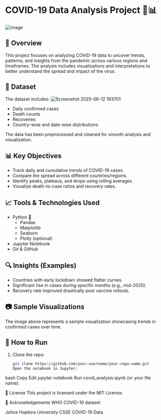 # COVID-19 Data Analysis Project 🦠📊

![image](https://github.com/user-attachments/assets/5e416938-dd0c-40d1-8034-312a01aca3b3)


## 📌 Overview

This project focuses on analyzing COVID-19 data to uncover trends, patterns, and insights from the pandemic across various regions and timeframes. The analysis includes visualizations and interpretations to better understand the spread and impact of the virus.

## 📁 Dataset

The dataset includes:
![Screenshot 2025-06-12 193701](https://github.com/user-attachments/assets/15168407-589d-4bad-9797-a9fa03dd62b3)

- Daily confirmed cases
- Death counts
- Recoveries
- Country-wise and date-wise distributions

The data has been preprocessed and cleaned for smooth analysis and visualization.

## 📊 Key Objectives

- Track daily and cumulative trends of COVID-19 cases.
- Compare the spread across different countries/regions.
- Identify peaks, plateaus, and drops using rolling averages.
- Visualize death-to-case ratios and recovery rates.

## 📈 Tools & Technologies Used

- Python 🐍
  - Pandas
  - Matplotlib
  - Seaborn
  - Plotly (optional)
- Jupyter Notebook
- Git & GitHub

## 🔍 Insights (Examples)

- Countries with early lockdown showed flatter curves.
- Significant rise in cases during specific months (e.g., mid-2020).
- Recovery rate improved drastically post vaccine rollouts.

## 📷 Sample Visualizations

The image above represents a sample visualization showcasing trends in confirmed cases over time.

## 🚀 How to Run

1. Clone the repo:
   ```bash
   git clone https://github.com/your-username/your-repo-name.git
   Open the notebook in Jupyter:

bash
Copy
Edit
jupyter notebook
Run covid_analysis.ipynb (or your file name).

📄 License
This project is licensed under the MIT License.

🙌 Acknowledgements
WHO COVID-19 dataset

Johns Hopkins University CSSE COVID-19 Data
